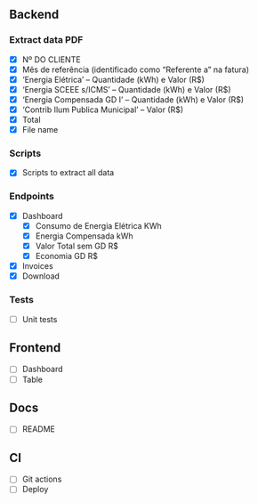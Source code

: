 ## Backend

### Extract data PDF
- [X] Nº DO CLIENTE
- [X] Mês de referência (identificado como “Referente a” na fatura)
- [X] ‘Energia Elétrica’ – Quantidade (kWh) e Valor (R$)
- [X] ‘Energia SCEEE s/ICMS’ – Quantidade (kWh) e Valor (R$)
- [X] ‘Energia Compensada GD I’ – Quantidade (kWh) e Valor (R$)
- [X] ‘Contrib Ilum Publica Municipal’ – Valor (R$)
- [X] Total
- [X] File name

### Scripts
- [X] Scripts to extract all data

### Endpoints
- [X] Dashboard 
  - [X] Consumo de Energia Elétrica KWh
  - [X] Energia Compensada kWh
  - [X] Valor Total sem GD R$
  - [X] Economia GD R$
- [X] Invoices
- [X] Download

### Tests
- [ ] Unit tests

## Frontend
- [ ] Dashboard
- [ ] Table

## Docs
- [ ] README

## CI
- [ ] Git actions
- [ ] Deploy
